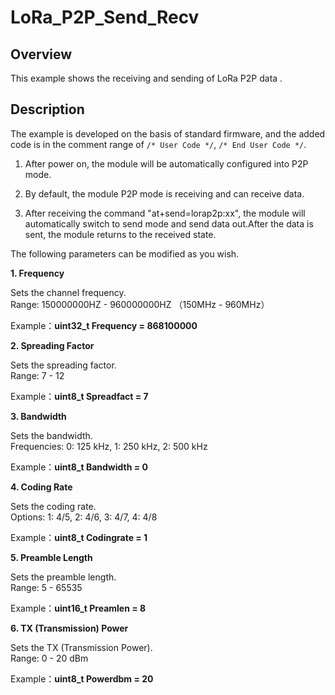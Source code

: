 # LoRa_P2P_Send_Recv

## Overview

This example shows the receiving and sending of LoRa P2P data .



## Description

The example is developed on the basis of standard firmware, and the added code is in the comment range of `/* User Code */`, `/* End User Code */`. 

1. After power on, the module will be automatically configured into P2P mode.

2. By default, the module P2P mode is receiving and can receive data.

3. After receiving the command "at+send=lorap2p:xx", the module will automatically switch to send mode and send data out.After the data is sent, the module returns to the received state.

The following parameters can be modified as you wish.

**1. Frequency**

Sets the channel frequency. <br>
Range: 150000000HZ - 960000000HZ （150MHz - 960MHz）

Example：**uint32_t Frequency = 868100000**

**2. Spreading Factor**

Sets the spreading factor. <br>
Range: 7 - 12

Example：**uint8_t Spreadfact = 7**

**3. Bandwidth**

Sets the bandwidth. <br>
Frequencies: 0: 125 kHz, 1: 250 kHz, 2: 500 kHz

Example：**uint8_t Bandwidth = 0**

**4. Coding Rate**

Sets the coding rate. <br>
Options: 1: 4/5, 2: 4/6, 3: 4/7, 4: 4/8

Example：**uint8_t Codingrate = 1**

**5. Preamble Length**

Sets the preamble length. <br>
Range: 5 - 65535

Example：**uint16_t Preamlen = 8**

**6. TX (Transmission) Power**

Sets the TX (Transmission Power). <br>
Range: 0 - 20 dBm

Example：**uint8_t Powerdbm = 20**

